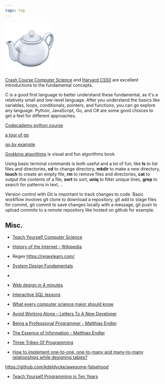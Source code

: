 ```yaml
---
tags: top
---
```


<a href="https://developer.mozilla.org/en-US/docs/Web/HTTP/Status/418">
<img src="/static/img/teapot.png">
</a>

[Crash Course Computer Science](https://www.youtube.com/playlist?list=PL8dPuuaLjXtNlUrzyH5r6jN9ulIgZBpdo) and [Harvard CS50](https://www.youtube.com/playlist?list=PLhQjrBD2T381L3iZyDTxRwOBuUt6m1FnW) are excellent introductions to the fundamental concepts. 

C is a good first language to better understand these fundamental, as it's a relatively small and low-level language. After you understand the basics like variables, loops, conditionals, pointers, and functions, you can go explore any language. Python, JavaScript, Go, and C# are some good choices to get a feel for different approaches. 

[Codecademy python course](https://www.codecademy.com/learn/learn-python) 

[a tour of go](https://go.dev/tour/welcome/1) 

[go by example](https://gobyexample.com/)

[Grokking algorithms](http://93.174.95.29/main/9F2B390517083CF4485BA524B80815F5) is visual and fun algorithms book  

Using basic terminal commands is both useful and a lot of fun, like **ls** to list files and directories, **cd** to change directory, **mkdir** to make a new directory, **touch** to create an empty file, **rm** to remove files and directories, **cat** to output the contents of a file, **sort** to sort, **uniq** to filter unique lines, **grep** to search for patterns in text, .. 

Version control with Git is important to track changes to code. Basic workflow involves git clone to download a repository, git add to stage files for commit, git commit to save changes locally with a message, git push to upload commits to a remote repository like hosted on github for example. 

## Misc. 

* [Teach Yourself Computer Science](https://teachyourselfcs.com/)

* [History of the Internet - Wikipedia](https://en.wikipedia.org/wiki/History_of_the_Internet)
  
* Regex <https://regexlearn.com/>

* [System Design Fundamentals](https://www.youtube.com/watch?v=lX4CrbXMsNQ&list=PLCRMIe5FDPsd0gVs500xeOewfySTsmEjf&pp=iAQB)
* 
* [Web design in 4 minutes](https://jgthms.com/web-design-in-4-minutes/)

* [Interactive SQL lessons](https://sqlbolt.com/) 

* [What every computer science major should know](http://matt.might.net/articles/what-cs-majors-should-know/)

* [Avoid Working Alone – Letters To A New Developer](https://letterstoanewdeveloper.com/2019/06/24/avoid-working-alone/)

* [Being a Professional Programmer - Matthias Endler](https://endler.dev/2017/professional-programming/)

* [The Essence of Information - Matthias Endler](https://endler.dev/2017/the-essence-of-information/)
  
* [Three Tribes Of Programming](https://josephg.com/blog/3-tribes/)

* [How to implement one-to-one, one-to-many and many-to-many relationships while designing tables?](https://stackoverflow.com/questions/7296846/how-to-implement-one-to-one-one-to-many-and-many-to-many-relationships-while-de)

<https://github.com/kdeldycke/awesome-falsehood>

* [Teach Yourself Programming in Ten Years](http://norvig.com/21-days.html)

